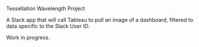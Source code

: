 Tessellation Wavelength Project

A Slack app that will call Tableau to pull an image of a dashboard, filtered to data specific to the Slack User ID.

Work in progress.
